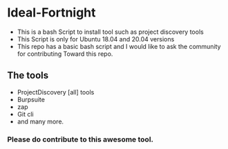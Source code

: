 # Ideal-Fortnight


* This is a bash Script to install tool such as project discovery tools
* This Script is only for Ubuntu 18.04 and 20.04 versions
* This repo has a basic bash script and I would like to ask the community for contributing Toward this repo.

## The tools

* ProjectDiscovery [all] tools
* Burpsuite
* zap
* Git cli
* and many more.

### Please do contribute to this awesome tool.
